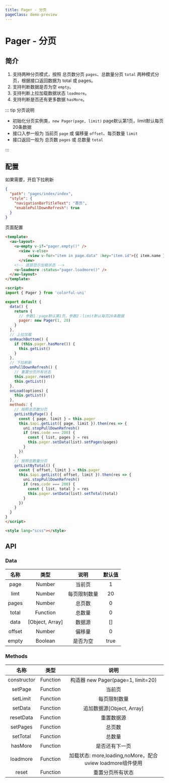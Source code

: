 ```yaml
---
title: Pager - 分页
pageClass: demo-preview
---
```


<DemoPreview url="pages/js/pager"/>

# Pager - 分页

## 简介

1. 支持两种分页模式，按照 总页数分页 `pages`、总数量分页 `total` 两种模式分页，根据接口返回数据为 total 或 pages。
2. 支持判断数据是否为空 `empty`。
3. 支持判断上拉加载数据状态 `loadmore`。
4. 支持判断是否还有更多数据 `hasMore`。

::: tip 分页说明

- 初始化分页实例类，`new Pager(page, limit)` page默认第1页，limit默认每页20条数据
- 接口入参一般为 当前页 `page` 或 偏移量 `offset`、每页数量 `limit`
- 接口返回一般为 总页数 `pages` 或 总数量 `total`

:::

## 配置

如果需要，开启下拉刷新

```json
{
  "path": "pages/index/index",
  "style": {
    "navigationBarTitleText": "首页",
    "enablePullDownRefresh": true
  }
}
```

页面配置

```html
<template>
  <au-layout>
    <u-empty v-if="pager.empty()" />
	  <view v-else>
		  <view v-for="item in page.data" :key="item.id">{{ item.name }}</view>
	  </view>
    <!-- 底部显示加载状态 -->
    <u-loadmore :status="pager.loadmore()" />
  </au-layout>
</template>

<script>
import { Pager } from 'colorful-uni'

export default {
  data() {
    return {
      // 参数1：page默认第1页，参数2：limit默认每页20条数据
      pager: new Pager(1, 20) 
    }
  },
  // 上拉加载
  onReachBottom() {
    if (this.pager.hasMore()) {
      this.getList()
    }
  },
  // 下拉刷新
  onPullDownRefresh() {
    // 重置分页所有状态
    this.pager.reset()
    this.getList()
  },
  onLoad(options) {
    this.getList()
  },
  methods: {
    // 按照总页数分页
    getListByPage() {
      const { page, limit } = this.pager
      this.$api.getList({ page, limit }).then(res => {
        uni.stopPullDownRefresh()
        if (res.code === 200) {
          const { list, pages } = res
          this.pager.setData(list).setPages(pages)
        }
      })
    },
    // 按照总数量分页
    getListByTotal() {
      const { offset, limit } = this.pager
      this.$api.getList({ offset, limit }).then(res => {
        uni.stopPullDownRefresh()
        if (res.code === 200) {
          const { list, total } = res
          this.pager.setData(list).setTotal(total)
        }
      })
    }
  }
}
</script>

<style lang="scss"></style>

```

## API
### Data
| 名称 | 类型 | 说明 | 默认值 |
| :--: | :--: | :--: | :--: |
| page | Number | 当前页 | 1 |
| limt | Number | 每页限制数量 | 20 |
| pages | Number | 总页数 | 0 |
| total | Function | 总数量 | 0 |
| data  | [Object, Array] | 数据源 | [] |
| offset | Number | 偏移量 | 0 |
| empty | Boolean | 是否为空 | true |

### Methods
| 名称 | 类型 | 说明 |
| :--: | :--: | :--: |
| constructor | Function | 构造器 new Pager(page=1, limit=20) |
| setPage | Function | 当前页 |
| setLimit | Function | 每页限制数量 |
| setData | Function | 追加数据源[Object, Array] |
| resetData | Function | 重置数据源 |
| setPages | Function | 总页数 |
| setTotal | Function | 总数量 |
| hasMore | Function | 是否还有下一页 |
| loadmore | Function | 加载状态: more,loading,noMore，配合uview loadmore组件使用 |
| reset    | Function | 重置分页所有状态 |
